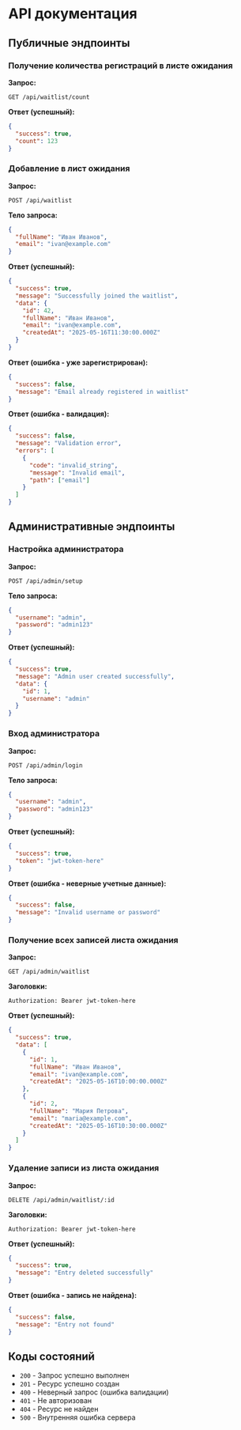 # API документация

## Публичные эндпоинты

### Получение количества регистраций в листе ожидания

**Запрос:**
```
GET /api/waitlist/count
```

**Ответ (успешный):**
```json
{
  "success": true,
  "count": 123
}
```

### Добавление в лист ожидания

**Запрос:**
```
POST /api/waitlist
```

**Тело запроса:**
```json
{
  "fullName": "Иван Иванов",
  "email": "ivan@example.com"
}
```

**Ответ (успешный):**
```json
{
  "success": true,
  "message": "Successfully joined the waitlist",
  "data": {
    "id": 42,
    "fullName": "Иван Иванов",
    "email": "ivan@example.com",
    "createdAt": "2025-05-16T11:30:00.000Z"
  }
}
```

**Ответ (ошибка - уже зарегистрирован):**
```json
{
  "success": false,
  "message": "Email already registered in waitlist"
}
```

**Ответ (ошибка - валидация):**
```json
{
  "success": false,
  "message": "Validation error",
  "errors": [
    {
      "code": "invalid_string",
      "message": "Invalid email",
      "path": ["email"]
    }
  ]
}
```

## Административные эндпоинты

### Настройка администратора

**Запрос:**
```
POST /api/admin/setup
```

**Тело запроса:**
```json
{
  "username": "admin",
  "password": "admin123"
}
```

**Ответ (успешный):**
```json
{
  "success": true,
  "message": "Admin user created successfully",
  "data": {
    "id": 1,
    "username": "admin"
  }
}
```

### Вход администратора

**Запрос:**
```
POST /api/admin/login
```

**Тело запроса:**
```json
{
  "username": "admin",
  "password": "admin123"
}
```

**Ответ (успешный):**
```json
{
  "success": true,
  "token": "jwt-token-here"
}
```

**Ответ (ошибка - неверные учетные данные):**
```json
{
  "success": false,
  "message": "Invalid username or password"
}
```

### Получение всех записей листа ожидания

**Запрос:**
```
GET /api/admin/waitlist
```

**Заголовки:**
```
Authorization: Bearer jwt-token-here
```

**Ответ (успешный):**
```json
{
  "success": true,
  "data": [
    {
      "id": 1,
      "fullName": "Иван Иванов",
      "email": "ivan@example.com",
      "createdAt": "2025-05-16T10:00:00.000Z"
    },
    {
      "id": 2,
      "fullName": "Мария Петрова",
      "email": "maria@example.com",
      "createdAt": "2025-05-16T10:30:00.000Z"
    }
  ]
}
```

### Удаление записи из листа ожидания

**Запрос:**
```
DELETE /api/admin/waitlist/:id
```

**Заголовки:**
```
Authorization: Bearer jwt-token-here
```

**Ответ (успешный):**
```json
{
  "success": true,
  "message": "Entry deleted successfully"
}
```

**Ответ (ошибка - запись не найдена):**
```json
{
  "success": false,
  "message": "Entry not found"
}
```

## Коды состояний

- `200` - Запрос успешно выполнен
- `201` - Ресурс успешно создан
- `400` - Неверный запрос (ошибка валидации)
- `401` - Не авторизован
- `404` - Ресурс не найден
- `500` - Внутренняя ошибка сервера